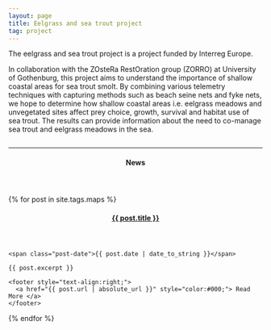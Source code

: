 ```yaml
---
layout: page
title: Eelgrass and sea trout project
tag: project
---
```




<!--more-->

The eelgrass and sea trout project is a project funded by Interreg Europe. 

In collaboration with the ZOsteRa RestOration group (ZORRO) at University of Gothenburg, this project aims to understand the importance of shallow coastal areas for sea trout smolt. By combining various telemetry techniques with capturing methods such as beach seine nets and fyke nets, we hope to determine how shallow coastal areas i.e. eelgrass meadows and unvegetated sites affect prey choice, growth, survival and habitat use of sea trout. The results can provide information about the need to co-manage sea trout and eelgrass meadows in the sea.  
 
<p class="sponsors">
  <a href="https://www.interregeurope.eu/">
    <img alt="" src="https://github.com/user-attachments/assets/73ea06cb-2906-4d66-9947-c12c4d0eac50" />
  </a>
</p>    

---

<aside class="posts">
  <header>
    <h4>News</h4>
  </header>

  {% for post in site.tags.maps %}
  <section class="post">
    <header>
      <h4 class="post-title">
        <a href="{{ post.url | absolute_url }}">
          {{ post.title }}
        </a>
      </h4>
    </header>

    <span class="post-date">{{ post.date | date_to_string }}</span>

    {{ post.excerpt }}

    <footer style="text-align:right;">
      <a href="{{ post.url | absolute_url }}" style="color:#000;"> Read More </a>
    </footer>
  </section>
  {% endfor %}
</aside>
